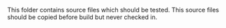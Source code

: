 This folder contains source files which should be tested. This source files should be copied before build but never checked in.